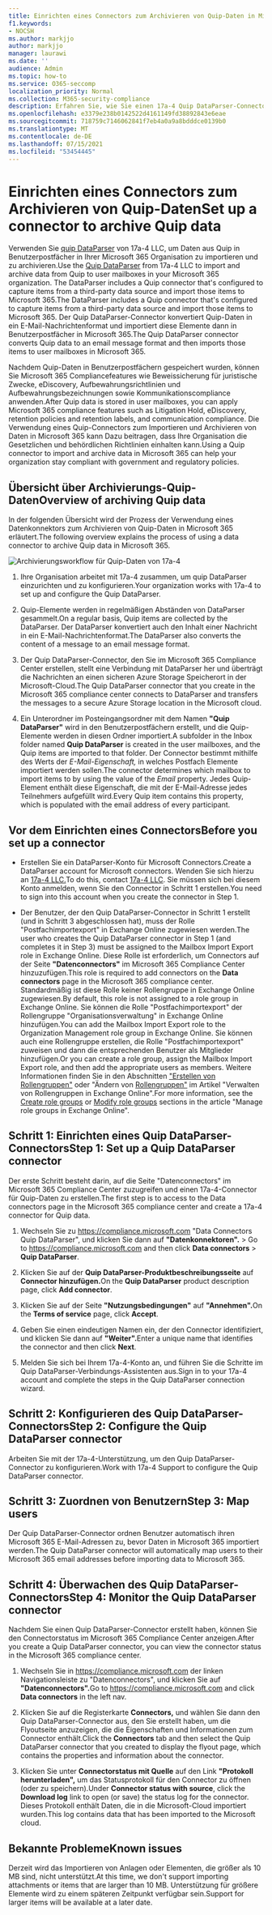 ```yaml
---
title: Einrichten eines Connectors zum Archivieren von Quip-Daten in Microsoft 365
f1.keywords:
- NOCSH
ms.author: markjjo
author: markjjo
manager: laurawi
ms.date: ''
audience: Admin
ms.topic: how-to
ms.service: O365-seccomp
localization_priority: Normal
ms.collection: M365-security-compliance
description: Erfahren Sie, wie Sie einen 17a-4 Quip DataParser-Connector einrichten und verwenden, um Quip-Daten in Microsoft 365 zu importieren und zu archivieren.
ms.openlocfilehash: e3379e238b0142522d4161149fd38892843e6eae
ms.sourcegitcommit: 718759c7146062841f7eb4a0a9a8bdddce0139b0
ms.translationtype: MT
ms.contentlocale: de-DE
ms.lasthandoff: 07/15/2021
ms.locfileid: "53454445"
---
```

# <a name="set-up-a-connector-to-archive-quip-data"></a><span data-ttu-id="3f863-103">Einrichten eines Connectors zum Archivieren von Quip-Daten</span><span class="sxs-lookup"><span data-stu-id="3f863-103">Set up a connector to archive Quip data</span></span>

<span data-ttu-id="3f863-104">Verwenden Sie [quip DataParser](https://www.17a-4.com/quip-dataparser/) von 17a-4 LLC, um Daten aus Quip in Benutzerpostfächer in Ihrer Microsoft 365 Organisation zu importieren und zu archivieren.</span><span class="sxs-lookup"><span data-stu-id="3f863-104">Use the [Quip DataParser](https://www.17a-4.com/quip-dataparser/) from 17a-4 LLC to import and archive data from Quip to user mailboxes in your Microsoft 365 organization.</span></span> <span data-ttu-id="3f863-105">The DataParser includes a Quip connector that's configured to capture items from a third-party data source and import those items to Microsoft 365.</span><span class="sxs-lookup"><span data-stu-id="3f863-105">The DataParser includes a Quip connector that's configured to capture items from a third-party data source and import those items to Microsoft 365.</span></span> <span data-ttu-id="3f863-106">Der Quip DataParser-Connector konvertiert Quip-Daten in ein E-Mail-Nachrichtenformat und importiert diese Elemente dann in Benutzerpostfächer in Microsoft 365.</span><span class="sxs-lookup"><span data-stu-id="3f863-106">The Quip DataParser connector converts Quip data to an email message format and then imports those items to user mailboxes in Microsoft 365.</span></span>

<span data-ttu-id="3f863-107">Nachdem Quip-Daten in Benutzerpostfächern gespeichert wurden, können Sie Microsoft 365 Compliancefeatures wie Beweissicherung für juristische Zwecke, eDiscovery, Aufbewahrungsrichtlinien und Aufbewahrungsbezeichnungen sowie Kommunikationscompliance anwenden.</span><span class="sxs-lookup"><span data-stu-id="3f863-107">After Quip data is stored in user mailboxes, you can apply Microsoft 365 compliance features such as Litigation Hold, eDiscovery, retention policies and retention labels, and communication compliance.</span></span> <span data-ttu-id="3f863-108">Die Verwendung eines Quip-Connectors zum Importieren und Archivieren von Daten in Microsoft 365 kann Dazu beitragen, dass Ihre Organisation die Gesetzlichen und behördlichen Richtlinien einhalten kann.</span><span class="sxs-lookup"><span data-stu-id="3f863-108">Using a Quip connector to import and archive data in Microsoft 365 can help your organization stay compliant with government and regulatory policies.</span></span>

## <a name="overview-of-archiving-quip-data"></a><span data-ttu-id="3f863-109">Übersicht über Archivierungs-Quip-Daten</span><span class="sxs-lookup"><span data-stu-id="3f863-109">Overview of archiving Quip data</span></span>

<span data-ttu-id="3f863-110">In der folgenden Übersicht wird der Prozess der Verwendung eines Datenkonnektors zum Archivieren von Quip-Daten in Microsoft 365 erläutert.</span><span class="sxs-lookup"><span data-stu-id="3f863-110">The following overview explains the process of using a data connector to archive Quip data in Microsoft 365.</span></span>

![Archivierungsworkflow für Quip-Daten von 17a-4](../media/QuipDataParserConnectorWorkflow.png)

1. <span data-ttu-id="3f863-112">Ihre Organisation arbeitet mit 17a-4 zusammen, um quip DataParser einzurichten und zu konfigurieren.</span><span class="sxs-lookup"><span data-stu-id="3f863-112">Your organization works with 17a-4 to set up and configure the Quip DataParser.</span></span>

2. <span data-ttu-id="3f863-113">Quip-Elemente werden in regelmäßigen Abständen von DataParser gesammelt.</span><span class="sxs-lookup"><span data-stu-id="3f863-113">On a regular basis, Quip items are collected by the DataParser.</span></span> <span data-ttu-id="3f863-114">Der DataParser konvertiert auch den Inhalt einer Nachricht in ein E-Mail-Nachrichtenformat.</span><span class="sxs-lookup"><span data-stu-id="3f863-114">The DataParser also converts the content of a message to an email message format.</span></span>

3. <span data-ttu-id="3f863-115">Der Quip DataParser-Connector, den Sie im Microsoft 365 Compliance Center erstellen, stellt eine Verbindung mit DataParser her und überträgt die Nachrichten an einen sicheren Azure Storage Speicherort in der Microsoft-Cloud.</span><span class="sxs-lookup"><span data-stu-id="3f863-115">The Quip DataParser connector that you create in the Microsoft 365 compliance center connects to DataParser and transfers the messages to a secure Azure Storage location in the Microsoft cloud.</span></span>

4. <span data-ttu-id="3f863-116">Ein Unterordner im Posteingangsordner mit dem Namen **"Quip DataParser"** wird in den Benutzerpostfächern erstellt, und die Quip-Elemente werden in diesen Ordner importiert.</span><span class="sxs-lookup"><span data-stu-id="3f863-116">A subfolder in the Inbox folder named **Quip DataParser** is created in the user mailboxes, and the Quip items are imported to that folder.</span></span> <span data-ttu-id="3f863-117">Der Connector bestimmt mithilfe des Werts der *E-Mail-Eigenschaft,* in welches Postfach Elemente importiert werden sollen.</span><span class="sxs-lookup"><span data-stu-id="3f863-117">The connector determines which mailbox to import items to by using the value of the *Email* property.</span></span> <span data-ttu-id="3f863-118">Jedes Quip-Element enthält diese Eigenschaft, die mit der E-Mail-Adresse jedes Teilnehmers aufgefüllt wird.</span><span class="sxs-lookup"><span data-stu-id="3f863-118">Every Quip item contains this property, which is populated with the email address of every participant.</span></span>

## <a name="before-you-set-up-a-connector"></a><span data-ttu-id="3f863-119">Vor dem Einrichten eines Connectors</span><span class="sxs-lookup"><span data-stu-id="3f863-119">Before you set up a connector</span></span>

- <span data-ttu-id="3f863-120">Erstellen Sie ein DataParser-Konto für Microsoft Connectors.</span><span class="sxs-lookup"><span data-stu-id="3f863-120">Create a DataParser account for Microsoft connectors.</span></span> <span data-ttu-id="3f863-121">Wenden Sie sich hierzu an [17a-4 LLC.](https://www.17a-4.com/contact/)</span><span class="sxs-lookup"><span data-stu-id="3f863-121">To do this, contact [17a-4 LLC](https://www.17a-4.com/contact/).</span></span> <span data-ttu-id="3f863-122">Sie müssen sich bei diesem Konto anmelden, wenn Sie den Connector in Schritt 1 erstellen.</span><span class="sxs-lookup"><span data-stu-id="3f863-122">You need to sign into this account when you create the connector in Step 1.</span></span>

- <span data-ttu-id="3f863-123">Der Benutzer, der den Quip DataParser-Connector in Schritt 1 erstellt (und in Schritt 3 abgeschlossen hat), muss der Rolle "Postfachimportexport" in Exchange Online zugewiesen werden.</span><span class="sxs-lookup"><span data-stu-id="3f863-123">The user who creates the Quip DataParser connector in Step 1 (and completes it in Step 3) must be assigned to the Mailbox Import Export role in Exchange Online.</span></span> <span data-ttu-id="3f863-124">Diese Rolle ist erforderlich, um Connectors auf der Seite **"Datenconnectors"** im Microsoft 365 Compliance Center hinzuzufügen.</span><span class="sxs-lookup"><span data-stu-id="3f863-124">This role is required to add connectors on the **Data connectors** page in the Microsoft 365 compliance center.</span></span> <span data-ttu-id="3f863-125">Standardmäßig ist diese Rolle keiner Rollengruppe in Exchange Online zugewiesen.</span><span class="sxs-lookup"><span data-stu-id="3f863-125">By default, this role is not assigned to a role group in Exchange Online.</span></span> <span data-ttu-id="3f863-126">Sie können die Rolle "Postfachimportexport" der Rollengruppe "Organisationsverwaltung" in Exchange Online hinzufügen.</span><span class="sxs-lookup"><span data-stu-id="3f863-126">You can add the Mailbox Import Export role to the Organization Management role group in Exchange Online.</span></span> <span data-ttu-id="3f863-127">Sie können auch eine Rollengruppe erstellen, die Rolle "Postfachimportexport" zuweisen und dann die entsprechenden Benutzer als Mitglieder hinzufügen.</span><span class="sxs-lookup"><span data-stu-id="3f863-127">Or you can create a role group, assign the Mailbox Import Export role, and then add the appropriate users as members.</span></span> <span data-ttu-id="3f863-128">Weitere Informationen finden Sie in den Abschnitten ["Erstellen von Rollengruppen"](/Exchange/permissions-exo/role-groups#create-role-groups) oder "Ändern von [Rollengruppen"](/Exchange/permissions-exo/role-groups#modify-role-groups) im Artikel "Verwalten von Rollengruppen in Exchange Online".</span><span class="sxs-lookup"><span data-stu-id="3f863-128">For more information, see the [Create role groups](/Exchange/permissions-exo/role-groups#create-role-groups) or [Modify role groups](/Exchange/permissions-exo/role-groups#modify-role-groups) sections in the article "Manage role groups in Exchange Online".</span></span>

## <a name="step-1-set-up-a-quip-dataparser-connector"></a><span data-ttu-id="3f863-129">Schritt 1: Einrichten eines Quip DataParser-Connectors</span><span class="sxs-lookup"><span data-stu-id="3f863-129">Step 1: Set up a Quip DataParser connector</span></span>

<span data-ttu-id="3f863-130">Der erste Schritt besteht darin, auf die Seite "Datenconnectors" im Microsoft 365 Compliance Center zuzugreifen und einen 17a-4-Connector für Quip-Daten zu erstellen.</span><span class="sxs-lookup"><span data-stu-id="3f863-130">The first step is to access to the Data connectors page in the Microsoft 365 compliance center and create a 17a-4 connector for Quip data.</span></span>

1. <span data-ttu-id="3f863-131">Wechseln Sie zu <https://compliance.microsoft.com> "Data Connectors Quip DataParser", und klicken Sie dann auf **"Datenkonnektoren".**  >  </span><span class="sxs-lookup"><span data-stu-id="3f863-131">Go to <https://compliance.microsoft.com> and then click **Data connectors** > **Quip DataParser**.</span></span>

2. <span data-ttu-id="3f863-132">Klicken Sie auf der **Quip DataParser-Produktbeschreibungsseite** auf **Connector hinzufügen.**</span><span class="sxs-lookup"><span data-stu-id="3f863-132">On the **Quip DataParser** product description page, click **Add connector**.</span></span>

3. <span data-ttu-id="3f863-133">Klicken Sie auf der Seite **"Nutzungsbedingungen"** auf **"Annehmen".**</span><span class="sxs-lookup"><span data-stu-id="3f863-133">On the **Terms of service** page, click **Accept**.</span></span>

4. <span data-ttu-id="3f863-134">Geben Sie einen eindeutigen Namen ein, der den Connector identifiziert, und klicken Sie dann auf **"Weiter".**</span><span class="sxs-lookup"><span data-stu-id="3f863-134">Enter a unique name that identifies the connector and then click **Next**.</span></span>

5. <span data-ttu-id="3f863-135">Melden Sie sich bei Ihrem 17a-4-Konto an, und führen Sie die Schritte im Quip DataParser-Verbindungs-Assistenten aus.</span><span class="sxs-lookup"><span data-stu-id="3f863-135">Sign in to your 17a-4 account and complete the steps in the Quip DataParser connection wizard.</span></span>

## <a name="step-2-configure-the-quip-dataparser-connector"></a><span data-ttu-id="3f863-136">Schritt 2: Konfigurieren des Quip DataParser-Connectors</span><span class="sxs-lookup"><span data-stu-id="3f863-136">Step 2: Configure the Quip DataParser connector</span></span>

<span data-ttu-id="3f863-137">Arbeiten Sie mit der 17a-4-Unterstützung, um den Quip DataParser-Connector zu konfigurieren.</span><span class="sxs-lookup"><span data-stu-id="3f863-137">Work with 17a-4 Support to configure the Quip DataParser connector.</span></span>

## <a name="step-3-map-users"></a><span data-ttu-id="3f863-138">Schritt 3: Zuordnen von Benutzern</span><span class="sxs-lookup"><span data-stu-id="3f863-138">Step 3: Map users</span></span>

<span data-ttu-id="3f863-139">Der Quip DataParser-Connector ordnen Benutzer automatisch ihren Microsoft 365 E-Mail-Adressen zu, bevor Daten in Microsoft 365 importiert werden.</span><span class="sxs-lookup"><span data-stu-id="3f863-139">The Quip DataParser connector will automatically map users to their Microsoft 365 email addresses before importing data to Microsoft 365.</span></span>

## <a name="step-4-monitor-the-quip-dataparser-connector"></a><span data-ttu-id="3f863-140">Schritt 4: Überwachen des Quip DataParser-Connectors</span><span class="sxs-lookup"><span data-stu-id="3f863-140">Step 4: Monitor the Quip DataParser connector</span></span>

<span data-ttu-id="3f863-141">Nachdem Sie einen Quip DataParser-Connector erstellt haben, können Sie den Connectorstatus im Microsoft 365 Compliance Center anzeigen.</span><span class="sxs-lookup"><span data-stu-id="3f863-141">After you create a Quip DataParser connector, you can view the connector status in the Microsoft 365 compliance center.</span></span>

1. <span data-ttu-id="3f863-142">Wechseln Sie in <https://compliance.microsoft.com> der linken Navigationsleiste zu "Datenconnectors", und klicken Sie auf **"Datenconnectors".**</span><span class="sxs-lookup"><span data-stu-id="3f863-142">Go to <https://compliance.microsoft.com> and click **Data connectors** in the left nav.</span></span>

2. <span data-ttu-id="3f863-143">Klicken Sie auf die Registerkarte **Connectors,** und wählen Sie dann den Quip DataParser-Connector aus, den Sie erstellt haben, um die Flyoutseite anzuzeigen, die die Eigenschaften und Informationen zum Connector enthält.</span><span class="sxs-lookup"><span data-stu-id="3f863-143">Click the **Connectors** tab and then select the Quip DataParser connector that you created to display the flyout page, which contains the properties and information about the connector.</span></span>

3. <span data-ttu-id="3f863-144">Klicken Sie unter **Connectorstatus mit Quelle** auf den Link **"Protokoll herunterladen",** um das Statusprotokoll für den Connector zu öffnen (oder zu speichern).</span><span class="sxs-lookup"><span data-stu-id="3f863-144">Under **Connector status with source**, click the **Download log** link to open (or save) the status log for the connector.</span></span> <span data-ttu-id="3f863-145">Dieses Protokoll enthält Daten, die in die Microsoft-Cloud importiert wurden.</span><span class="sxs-lookup"><span data-stu-id="3f863-145">This log contains data that has been imported to the Microsoft cloud.</span></span>

## <a name="known-issues"></a><span data-ttu-id="3f863-146">Bekannte Probleme</span><span class="sxs-lookup"><span data-stu-id="3f863-146">Known issues</span></span>

<span data-ttu-id="3f863-147">Derzeit wird das Importieren von Anlagen oder Elementen, die größer als 10 MB sind, nicht unterstützt.</span><span class="sxs-lookup"><span data-stu-id="3f863-147">At this time, we don't support importing attachments or items that are larger than 10 MB.</span></span> <span data-ttu-id="3f863-148">Unterstützung für größere Elemente wird zu einem späteren Zeitpunkt verfügbar sein.</span><span class="sxs-lookup"><span data-stu-id="3f863-148">Support for larger items will be available at a later date.</span></span>
